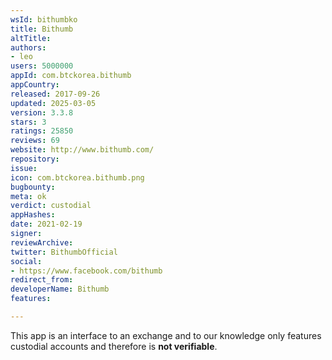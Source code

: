 ```yaml
---
wsId: bithumbko
title: Bithumb
altTitle: 
authors:
- leo
users: 5000000
appId: com.btckorea.bithumb
appCountry: 
released: 2017-09-26
updated: 2025-03-05
version: 3.3.8
stars: 3
ratings: 25850
reviews: 69
website: http://www.bithumb.com/
repository: 
issue: 
icon: com.btckorea.bithumb.png
bugbounty: 
meta: ok
verdict: custodial
appHashes: 
date: 2021-02-19
signer: 
reviewArchive: 
twitter: BithumbOfficial
social:
- https://www.facebook.com/bithumb
redirect_from: 
developerName: Bithumb
features: 

---
```


This app is an interface to an exchange and to our knowledge only features
custodial accounts and therefore is **not verifiable**.
